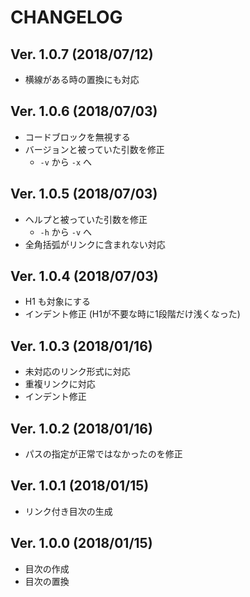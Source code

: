 # CHANGELOG

## Ver. 1.0.7 (2018/07/12)

- 横線がある時の置換にも対応

## Ver. 1.0.6 (2018/07/03)

- コードブロックを無視する
- バージョンと被っていた引数を修正
  - `-v` から `-x` へ

## Ver. 1.0.5 (2018/07/03)

- ヘルプと被っていた引数を修正
  - `-h` から `-v` へ
- 全角括弧がリンクに含まれない対応

## Ver. 1.0.4 (2018/07/03)

- H1 も対象にする
- インデント修正 (H1が不要な時に1段階だけ浅くなった)

## Ver. 1.0.3 (2018/01/16)

- 未対応のリンク形式に対応
- 重複リンクに対応
- インデント修正

## Ver. 1.0.2 (2018/01/16)

- パスの指定が正常ではなかったのを修正

## Ver. 1.0.1 (2018/01/15)

- リンク付き目次の生成

## Ver. 1.0.0 (2018/01/15)

- 目次の作成
- 目次の置換
